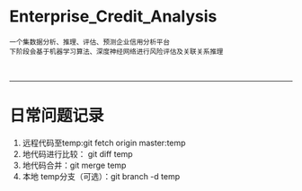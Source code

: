 # Enterprise_Credit_Analysis
    一个集数据分析、推理、评估、预测企业信用分析平台
    下阶段会基于机器学习算法、深度神经网络进行风险评估及关联关系推理
    
***

# 日常问题记录

#### 
1. 远程代码至temp:git fetch origin master:temp
2. 地代码进行比较： git diff temp
3. 地代码合并：git merge temp
4. 本地 temp分支（可选）：git branch -d temp
